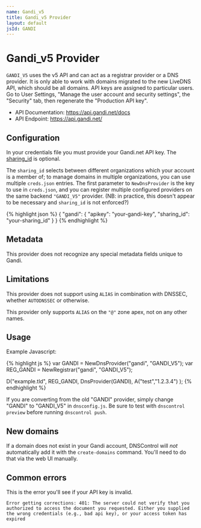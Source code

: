 ```yaml
---
name: Gandi_v5
title: Gandi_v5 Provider
layout: default
jsId: GANDI
---
```

# Gandi_v5 Provider

`GANDI_V5` uses the v5 API and can act as a registrar provider
    or a DNS provider. It is only able to work with domains
    migrated to the new LiveDNS API, which should be all domains.
    API keys are assigned to particular users.  Go to User Settings,
    "Manage the user account and security settings", the "Security"
    tab, then regenerate the "Production API key".

* API Documentation: https://api.gandi.net/docs
* API Endpoint: https://api.gandi.net/

## Configuration
In your credentials file you must provide your Gandi.net API key.
The [sharing_id](https://api.gandi.net/docs/reference/) is optional.

The `sharing_id` selects between different organizations which your account is
a member of; to manage domains in multiple organizations, you can use multiple
`creds.json` entries.  The first parameter to `NewDnsProvider` is the key to
use in `creds.json`, and you can register multiple configured providers on the
same backend `"GANDI_V5"` provider.
(NB: in practice, this doesn't appear to be necessary and `sharing_id` is not
enforced?)

{% highlight json %}
{
  "gandi": {
    "apikey": "your-gandi-key",
    "sharing_id": "your-sharing_id"
  }
}
{% endhighlight %}

## Metadata
This provider does not recognize any special metadata fields unique to Gandi.

## Limitations
This provider does not support using `ALIAS` in combination with DNSSEC,
whether `AUTODNSSEC` or otherwise.

This provider only supports `ALIAS` on the `"@"` zone apex, not on any other
names.

## Usage
Example Javascript:

{% highlight js %}
var GANDI = NewDnsProvider("gandi", "GANDI_V5");
var REG_GANDI = NewRegistrar("gandi", "GANDI_V5");

D("example.tld", REG_GANDI, DnsProvider(GANDI),
    A("test","1.2.3.4")
);
{% endhighlight %}

If you are converting from the old "GANDI" provider,
simply change "GANDI" to "GANDI_V5" in `dnsconfig.js`.
Be sure to test with `dnscontrol preview` before running `dnscontrol push`.

## New domains
If a domain does not exist in your Gandi account, DNSControl will *not* automatically add it with the `create-domains` command. You'll need to do that via the web UI manually.


## Common errors

This is the error you'll see if your API key is invalid.

```
Error getting corrections: 401: The server could not verify that you authorized to access the document you requested. Either you supplied the wrong credentials (e.g., bad api key), or your access token has expired
```
